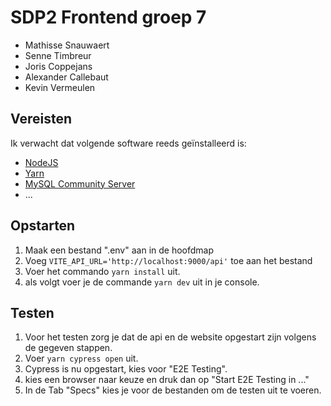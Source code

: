 # SDP2 Frontend groep 7

- Mathisse Snauwaert
- Senne Timbreur
- Joris Coppejans
- Alexander Callebaut
- Kevin Vermeulen

## Vereisten

Ik verwacht dat volgende software reeds geïnstalleerd is:

- [NodeJS](https://nodejs.org)
- [Yarn](https://yarnpkg.com)
- [MySQL Community Server](https://dev.mysql.com/downloads/mysql/)
- ...

## Opstarten

1. Maak een bestand ".env" aan in de hoofdmap
2. Voeg `VITE_API_URL='http://localhost:9000/api'` toe aan het bestand
3. Voer het commando `yarn install` uit.
4. als volgt voer je de commande `yarn dev` uit in je console.

## Testen

1. Voor het testen zorg je dat de api en de website opgestart zijn volgens de gegeven stappen.
2. Voer `yarn cypress open` uit.
3. Cypress is nu opgestart, kies voor "E2E Testing".
4. kies een browser naar keuze en druk dan op "Start E2E Testing in ..."
5. In de Tab "Specs" kies je voor de bestanden om de testen uit te voeren.